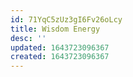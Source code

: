 ```yaml
---
id: 71YqC5zUz3gI6Fv26oLcy
title: Wisdom Energy
desc: ''
updated: 1643723096367
created: 1643723096367
---
```



